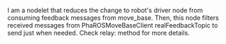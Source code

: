 I am a nodelet that reduces the change to robot's driver node from consuming feedback messages from move_base.
Then, this node filters received messages from PhaROSMoveBaseClient realFeedbackTopic to send just when needed. Check relay: method for more details.